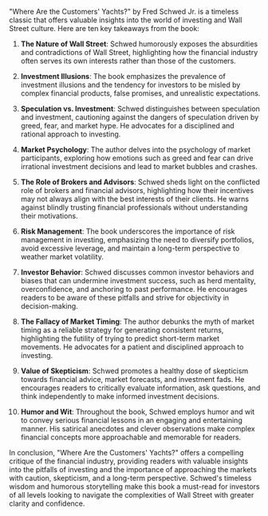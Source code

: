 "Where Are the Customers' Yachts?" by Fred Schwed Jr. is a timeless classic that offers valuable insights into the world of investing and Wall Street culture. Here are ten key takeaways from the book:

1. **The Nature of Wall Street**: Schwed humorously exposes the absurdities and contradictions of Wall Street, highlighting how the financial industry often serves its own interests rather than those of the customers.

2. **Investment Illusions**: The book emphasizes the prevalence of investment illusions and the tendency for investors to be misled by complex financial products, false promises, and unrealistic expectations.

3. **Speculation vs. Investment**: Schwed distinguishes between speculation and investment, cautioning against the dangers of speculation driven by greed, fear, and market hype. He advocates for a disciplined and rational approach to investing.

4. **Market Psychology**: The author delves into the psychology of market participants, exploring how emotions such as greed and fear can drive irrational investment decisions and lead to market bubbles and crashes.

5. **The Role of Brokers and Advisors**: Schwed sheds light on the conflicted role of brokers and financial advisors, highlighting how their incentives may not always align with the best interests of their clients. He warns against blindly trusting financial professionals without understanding their motivations.

6. **Risk Management**: The book underscores the importance of risk management in investing, emphasizing the need to diversify portfolios, avoid excessive leverage, and maintain a long-term perspective to weather market volatility.

7. **Investor Behavior**: Schwed discusses common investor behaviors and biases that can undermine investment success, such as herd mentality, overconfidence, and anchoring to past performance. He encourages readers to be aware of these pitfalls and strive for objectivity in decision-making.

8. **The Fallacy of Market Timing**: The author debunks the myth of market timing as a reliable strategy for generating consistent returns, highlighting the futility of trying to predict short-term market movements. He advocates for a patient and disciplined approach to investing.

9. **Value of Skepticism**: Schwed promotes a healthy dose of skepticism towards financial advice, market forecasts, and investment fads. He encourages readers to critically evaluate information, ask questions, and think independently to make informed investment decisions.

10. **Humor and Wit**: Throughout the book, Schwed employs humor and wit to convey serious financial lessons in an engaging and entertaining manner. His satirical anecdotes and clever observations make complex financial concepts more approachable and memorable for readers.

In conclusion, "Where Are the Customers' Yachts?" offers a compelling critique of the financial industry, providing readers with valuable insights into the pitfalls of investing and the importance of approaching the markets with caution, skepticism, and a long-term perspective. Schwed's timeless wisdom and humorous storytelling make this book a must-read for investors of all levels looking to navigate the complexities of Wall Street with greater clarity and confidence.